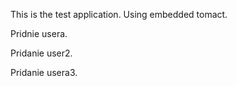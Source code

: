 This is the test application.
Using embedded tomact.

Pridnie usera.

Pridanie user2.

Pridanie usera3.
